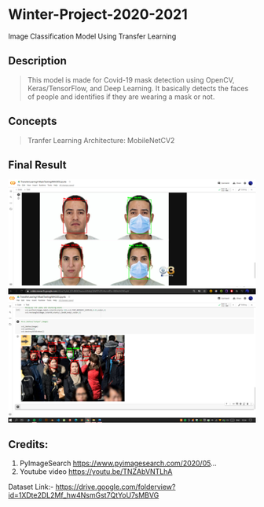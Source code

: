 # Winter-Project-2020-2021
Image Classification Model Using Transfer Learning

## Description
>This model is made for Covid-19 mask detection using OpenCV, Keras/TensorFlow, and Deep Learning. It basically detects the faces of people and identifies if they are wearing a mask or not.

## Concepts
>Tranfer Learning Architecture: MobileNetCV2

## Final Result
![](Result1.png)
![](Result2.png)

## Credits:
1. PyImageSearch https://www.pyimagesearch.com/2020/05...
2. Youtube video https://youtu.be/TNZAbVNTLhA

Dataset Link:- https://drive.google.com/folderview?id=1XDte2DL2Mf_hw4NsmGst7QtYoU7sMBVG
